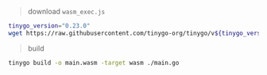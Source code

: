 

> download `wasm_exec.js`
```bash
tinygo_version="0.23.0"
wget https://raw.githubusercontent.com/tinygo-org/tinygo/v${tinygo_version}/targets/wasm_exec.js
```

> build
```bash
tinygo build -o main.wasm -target wasm ./main.go
```
